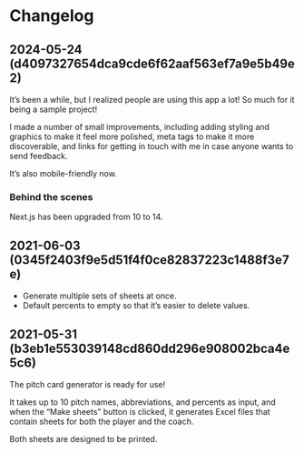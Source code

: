 # Changelog

## 2024-05-24 (d4097327654dca9cde6f62aaf563ef7a9e5b49e2)

It’s been a while, but I realized people are using this app a lot! So much for it being a sample project!

I made a number of small improvements, including adding styling and graphics to make it feel more polished, meta tags to make it more discoverable, and links for getting in touch with me in case anyone wants to send feedback.

It’s also mobile-friendly now.

### Behind the scenes

Next.js has been upgraded from 10 to 14.

## 2021-06-03 (0345f2403f9e5d51f4f0ce82837223c1488f3e7e)

- Generate multiple sets of sheets at once.
- Default percents to empty so that it’s easier to delete values.

## 2021-05-31 (b3eb1e553039148cd860dd296e908002bca4e5c6)

The pitch card generator is ready for use!

It takes up to 10 pitch names, abbreviations, and percents as input, and when the “Make sheets” button is clicked, it generates Excel files that contain sheets for both the player and the coach.

Both sheets are designed to be printed.
